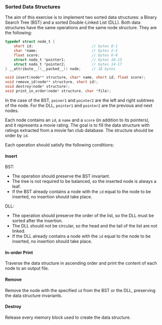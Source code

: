 ### Sorted Data Structures

The aim of this exercise is to implement two sorted data structures: a Binary Search Tree (BST) and a sorted Double-Linked List (DLL). Both data structures have the same operations and the same node structure. They are the following:

```c
typedef struct node_t {
	short id;                           // bytes 0-1
	char *name;                         // bytes 2-5
	float score;                        // bytes 6-9
	struct nodo_t *pointer1;            // bytes 10-13
	struct nodo_t *pointer2;            // bytes 14-17
} __attribute__((__packed__)) node;     // 18 bytes

void insert(node** structure, char* name, short id, float score);
void remove_id(node** structure, short id);
void destroy(node* structure);
void print_in_order(node* structure, char *file);
```

In the case of the BST, `poiner1` and `pointer2` are the left and right subtrees of the node. For the DLL, `pointer1` and `pointer2` are the previous and next nodes.

Each node contains an `id`, a `name` and a `score` (in addition to its pointers), and it represents a movie rating. The goal is to fill the data structure with ratings extracted from a movie fan club database. The structure should be order by `id`.

Each operation should satisfy the following conditions:


#### Insert

BST:
* The operation should preserve the BST invariant.
* The tree is not required to be balanced, so the inserted node is always a leaf.
* If the BST already contains a node with the `id` equal to the node to be inserted, no insertion should take place.

DLL:
* The operation should preserve the order of the list, so the DLL must be sorted after the insertion.
* The DLL should not be circular, so the head and the tail of the list are not linked.
* If the DLL already contains a node with the `id` equal to the node to be inserted, no insertion should take place.


#### In-order Print

Traverse the data structure in ascending order and print the content of each node to an output file.


#### Remove

Remove the node with the specified `id` from the BST or the DLL, preserving the data structure invariants.


#### Destroy

Release every memory block used to create the data structure.

